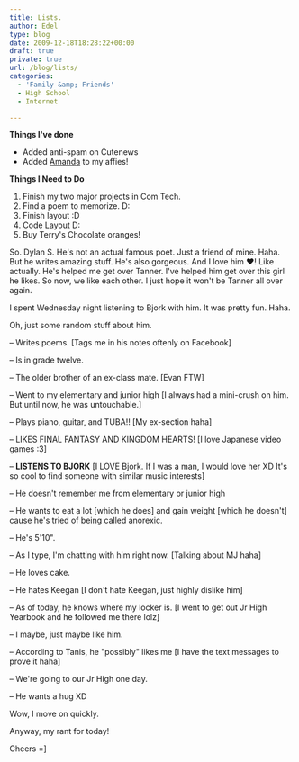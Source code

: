 ```yaml
---
title: Lists.
author: Edel
type: blog
date: 2009-12-18T18:28:22+00:00
draft: true
private: true
url: /blog/lists/
categories:
  - 'Family &amp; Friends'
  - High School
  - Internet

---
```

**Things I've done**

  * Added anti-spam on Cutenews
  * Added [Amanda][1] to my affies!

**Things I Need to Do**

  1. Finish my two major projects in Com Tech.
  2. Find a poem to memorize. D:
  3. Finish layout :D
  4. Code Layout D:
  5. Buy Terry's Chocolate oranges!

So. Dylan S. He's not an actual famous poet. Just a friend of mine. Haha. But he writes amazing stuff. He's also gorgeous. And I love him ♥! Like actually. He's helped me get over Tanner. I've helped him get over this girl he likes. So now, we like each other. I just hope it won't be Tanner all over again.

I spent Wednesday night listening to Bjork with him. It was pretty fun. Haha.

Oh, just some random stuff about him.

&#8211; Writes poems. [Tags me in his notes oftenly on Facebook]
  
&#8211; Is in grade twelve.
  
&#8211; The older brother of an ex-class mate. [Evan FTW]
  
&#8211; Went to my elementary and junior high [I always had a mini-crush on him. But until now, he was untouchable.]
  
&#8211; Plays piano, guitar, and TUBA!! [My ex-section haha]
  
&#8211; LIKES FINAL FANTASY AND KINGDOM HEARTS! [I love Japanese video games :3]
  
&#8211; **LISTENS TO BJORK** [I LOVE Bjork. If I was a man, I would love her XD It's so cool to find someone with similar music interests]
  
&#8211; He doesn't remember me from elementary or junior high
  
&#8211; He wants to eat a lot [which he does] and gain weight [which he doesn't] cause he's tried of being called anorexic.
  
&#8211; He's 5'10".
  
&#8211; As I type, I'm chatting with him right now. [Talking about MJ haha]
  
&#8211; He loves cake.
  
&#8211; He hates Keegan [I don't hate Keegan, just highly dislike him]
  
&#8211; As of today, he knows where my locker is. [I went to get out Jr High Yearbook and he followed me there lolz]
  
&#8211; I maybe, just maybe like him.
  
&#8211; According to Tanis, he "possibly" likes me [I have the text messages to prove it haha]
  
&#8211; We're going to our Jr High one day.
  
&#8211; He wants a hug XD

Wow, I move on quickly.

Anyway, my rant for today!

Cheers =]




 [1]: #